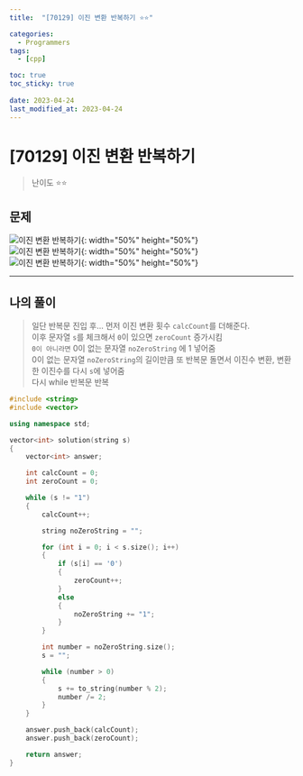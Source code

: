 ```yaml
---
title:  "[70129] 이진 변환 반복하기 ⭐⭐"

categories:
  - Programmers
tags:
  - [cpp]

toc: true
toc_sticky: true
 
date: 2023-04-24
last_modified_at: 2023-04-24
---
```



# [70129] 이진 변환 반복하기

> 난이도 ⭐⭐

## 문제
![이진 변환 반복하기](https://drive.google.com/uc?export=view&id=1MgtsEKod-NdnWm8uhBL42qCQz5J_pb4v){: width="50%" height="50%"}  
![이진 변환 반복하기](https://drive.google.com/uc?export=view&id=1GuCZv4EUusNtM5n2Z3GkFgWhKvclPPlb){: width="50%" height="50%"}  
![이진 변환 반복하기](https://drive.google.com/uc?export=view&id=1o2nns4_hsUUSvo2fQapfTNDf8FzrE90J){: width="50%" height="50%"}

***

## 나의 풀이

> 일단 반복문 진입 후... 먼저 이진 변환 횟수 `calcCount`를 더해준다.  
> 이후 문자열 `s`를 체크해서 `0`이 있으면 `zeroCount` 증가시킴  
> `0이 아니라면` 0이 없는 문자열 `noZeroString` 에 1 넣어줌  
> 0이 없는 문자열 `noZeroString`의 길이만큼 또 반복문 돌면서 이진수 변환, 변환한 이진수를 다시 `s`에 넣어줌  
> 다시 while 반복문 반복  

```cpp
#include <string>
#include <vector>

using namespace std;

vector<int> solution(string s)
{
    vector<int> answer;

    int calcCount = 0;
    int zeroCount = 0;

    while (s != "1")
    {
        calcCount++;

        string noZeroString = "";

        for (int i = 0; i < s.size(); i++)
        {
            if (s[i] == '0')
            {
                zeroCount++;
            }
            else
            {
                noZeroString += "1";
            }
        }

        int number = noZeroString.size();
        s = "";

        while (number > 0)
        {
            s += to_string(number % 2);
            number /= 2;
        }
    }

    answer.push_back(calcCount);
    answer.push_back(zeroCount);

    return answer;
}
```